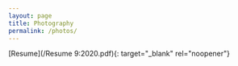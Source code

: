 ```yaml
---
layout: page
title: Photography
permalink: /photos/
---
```


[Resume](/Resume 9:2020.pdf){: target="_blank" rel="noopener"} &nbsp;